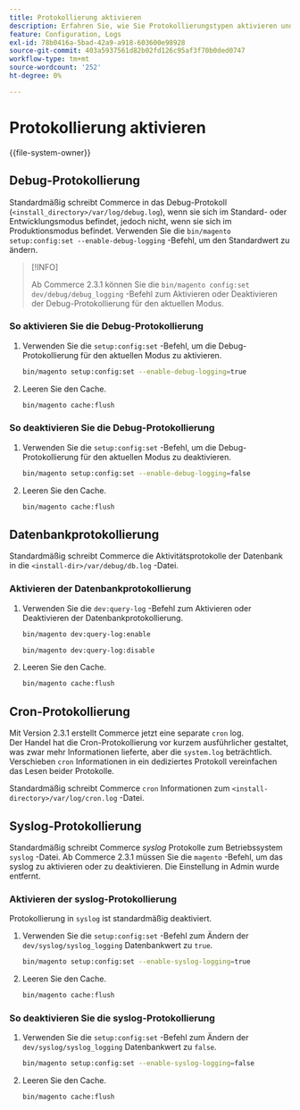 ```yaml
---
title: Protokollierung aktivieren
description: Erfahren Sie, wie Sie Protokollierungstypen aktivieren und deaktivieren.
feature: Configuration, Logs
exl-id: 78b0416a-5bad-42a9-a918-603600e98928
source-git-commit: 403a5937561d82b02fd126c95af3f70b0ded0747
workflow-type: tm+mt
source-wordcount: '252'
ht-degree: 0%

---
```


# Protokollierung aktivieren

{{file-system-owner}}

## Debug-Protokollierung

Standardmäßig schreibt Commerce in das Debug-Protokoll (`<install_directory>/var/log/debug.log`), wenn sie sich im Standard- oder Entwicklungsmodus befindet, jedoch nicht, wenn sie sich im Produktionsmodus befindet. Verwenden Sie die `bin/magento setup:config:set --enable-debug-logging` -Befehl, um den Standardwert zu ändern.

>[!INFO]
>
>Ab Commerce 2.3.1 können Sie die `bin/magento config:set dev/debug/debug_logging` -Befehl zum Aktivieren oder Deaktivieren der Debug-Protokollierung für den aktuellen Modus.

### So aktivieren Sie die Debug-Protokollierung

1. Verwenden Sie die `setup:config:set` -Befehl, um die Debug-Protokollierung für den aktuellen Modus zu aktivieren.

   ```bash
   bin/magento setup:config:set --enable-debug-logging=true
   ```

1. Leeren Sie den Cache.

   ```bash
   bin/magento cache:flush
   ```

### So deaktivieren Sie die Debug-Protokollierung

1. Verwenden Sie die `setup:config:set` -Befehl, um die Debug-Protokollierung für den aktuellen Modus zu deaktivieren.

   ```bash
   bin/magento setup:config:set --enable-debug-logging=false
   ```

1. Leeren Sie den Cache.

   ```bash
   bin/magento cache:flush
   ```

## Datenbankprotokollierung

Standardmäßig schreibt Commerce die Aktivitätsprotokolle der Datenbank in die `<install-dir>/var/debug/db.log` -Datei.

### Aktivieren der Datenbankprotokollierung

1. Verwenden Sie die `dev:query-log` -Befehl zum Aktivieren oder Deaktivieren der Datenbankprotokollierung.

   ```bash
   bin/magento dev:query-log:enable
   ```

   ```bash
   bin/magento dev:query-log:disable
   ```

1. Leeren Sie den Cache.

   ```bash
   bin/magento cache:flush
   ```

## Cron-Protokollierung

Mit Version 2.3.1 erstellt Commerce jetzt eine separate `cron` log. \
Der Handel hat die Cron-Protokollierung vor kurzem ausführlicher gestaltet, was zwar mehr Informationen lieferte, aber die `system.log` beträchtlich.
Verschieben `cron` Informationen in ein dediziertes Protokoll vereinfachen das Lesen beider Protokolle.

Standardmäßig schreibt Commerce `cron` Informationen zum `<install-directory>/var/log/cron.log` -Datei.

## Syslog-Protokollierung

Standardmäßig schreibt Commerce _syslog_ Protokolle zum Betriebssystem `syslog` -Datei.
Ab Commerce 2.3.1 müssen Sie die `magento` -Befehl, um das syslog zu aktivieren oder zu deaktivieren.
Die Einstellung in Admin wurde entfernt.

### Aktivieren der syslog-Protokollierung

Protokollierung in `syslog` ist standardmäßig deaktiviert.

1. Verwenden Sie die `setup:config:set` -Befehl zum Ändern der `dev/syslog/syslog_logging` Datenbankwert zu `true`.

   ```bash
   bin/magento setup:config:set --enable-syslog-logging=true
   ```

1. Leeren Sie den Cache.

   ```bash
   bin/magento cache:flush
   ```

### So deaktivieren Sie die syslog-Protokollierung

1. Verwenden Sie die `setup:config:set` -Befehl zum Ändern der `dev/syslog/syslog_logging` Datenbankwert zu `false`.

   ```bash
   bin/magento setup:config:set --enable-syslog-logging=false
   ```

1. Leeren Sie den Cache.

   ```bash
   bin/magento cache:flush
   ```
